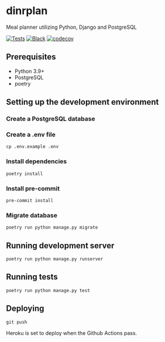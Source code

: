 # dinrplan

Meal planner utilizing Python, Django and PostgreSQL

[![Tests](https://github.com/Godsmith/dinrplan/actions/workflows/tests.yml/badge.svg)](https://github.com/Godsmith/dinrplan/actions/workflows/tests.yml)
[![Black](https://github.com/Godsmith/dinrplan/actions/workflows/black.yml/badge.svg)](https://github.com/Godsmith/dinrplan/actions/workflows/black.yml)
[![codecov](https://codecov.io/gh/Godsmith/dinrplan/branch/master/graph/badge.svg?token=DSINFV82XT)](https://codecov.io/gh/Godsmith/dinrplan)

## Prerequisites

- Python 3.9+
- PostgreSQL
- poetry

## Setting up the development environment

### Create a PostgreSQL database

### Create a .env file

```commandline
cp .env.example .env
```

### Install dependencies

```
poetry install
```

### Install pre-commit

```
pre-commit install
```

### Migrate database

```
poetry run python manage.py migrate
```

## Running development server

```
poetry run python manage.py runserver
```

## Running tests

```
poetry run python manage.py test
```

## Deploying

```commandline
git push
```

Heroku is set to deploy when the Github Actions pass.
